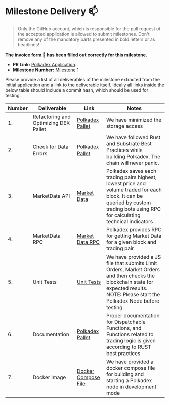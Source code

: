 # Milestone Delivery :mailbox:

> Only the GitHub account, which is responsible for the pull request of the accepted application is allowed to submit milestones. Don't remove any of the mandatory parts presented in bold letters or as headlines!

**The [invoice form :pencil:](https://forms.gle/8Wx7nxtq8fKrsuEz8) has been filled out correctly for this milestone.**  

* **PR Link:** [Polkadex Application](https://github.com/w3f/Open-Grants-Program/pull/50). 
* **Milestone Number:** [Milestone 1](https://github.com/w3f/Open-Grants-Program/blob/master/applications/polkadex.md#milestone-1----optimize-trading-algorithm--check-for-data-errors)

Please provide a list of all deliverables of the milestone extracted from the initial application and a link to the deliverable itself. Ideally all links inside the below table should include a commit hash, which should be used for testing.

| Number | Deliverable | Link | Notes |
| ------------- | ------------- | ------------- |------------- |
| 1. | Refactoring and Optimizing DEX Pallet |[Polkadex Pallet](https://github.com/Polkadex-Substrate/Polkadex/blob/master/pallets/polkadex/src/lib.rs)| We have minimized the storage access| 
| 2.  | Check for Data Errors | [Polkadex Pallet](https://github.com/Polkadex-Substrate/Polkadex/blob/master/pallets/polkadex/src/lib.rs) | We have followed Rust and Substrate Best Practices while building Polkadex. The chain will never panic.| 
| 3. | MarketData API  | [Market Data](https://github.com/Polkadex-Substrate/Polkadex/blob/master/pallets/polkadex/src/lib.rs#L113) | Polkadex saves each trading pairs highest, lowest price and volume traded for each block. It can be queried by custom trading bots using RPC for calculating technical indicators|
| 4. | MarketData RPC | [Market Data RPC](https://github.com/Polkadex-Substrate/Polkadex/blob/master/pallets/polkadex/rpc/src/lib.rs#L33) | Polkadex provides RPC for getting Market Data for a given block and trading pair |
| 5. | Unit Tests | [Unit Tests](https://github.com/Polkadex-Substrate/Polkadex/blob/master/tests/engine-tests/basic-tests.js) | We have provided a JS file that submits Limit Orders, Market Orders and then checks the blockchain state for expected results. NOTE: Please start the Polkadex Node before testing. |
| 6. | Documentation | [Polkadex Pallet](https://github.com/Polkadex-Substrate/Polkadex/blob/master/pallets/polkadex/src/lib.rs#L128) | Proper documentation for Dispatchable Functions, and Functions related to trading logic is given according to RUST best practices |
| 7. | Docker Image | [Docker Compose File](https://github.com/Polkadex-Substrate/Polkadex/blob/master/docker-compose.yml) | We have provided a docker compose file for building and starting a Polkadex node in development mode |


